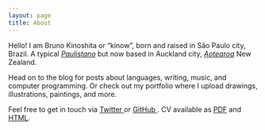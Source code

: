 ```yaml
---
layout: page
title: About
---
```


<div>
  <p>Hello! I am Bruno Kinoshita or “kinow”, born and raised in São Paulo city, Brazil. 
  A typical <i><a href="https://en.wiktionary.org/wiki/paulistano#Noun" title="São Paulo city demonym">Paulistano</a></i>
  but now based in Auckland city, <i><a href="https://en.wikipedia.org/wiki/Aotearoa" title="Māori name for New Zealand">
  Aotearoa</a></i> New Zealand.</p>
</div>

<div>
  <p>Head on to the blog for posts about languages, writing, music, and computer
  programming. Or check out my portfolio where I upload drawings, illustrations,
  paintings, and more.</p>
</div>

<div>
  <p>Feel free to get in touch via <a href="https://twitter.com/kinow/">Twitter <i class="twitter icon"></i></a>
  or <a href="https://github.com/kinow/">GitHub <i class="github icon"></i></a>. CV available as
  <a href="/cv.pdf">PDF</a> and <a href="/cv/">HTML</a>.</p>
</div>
